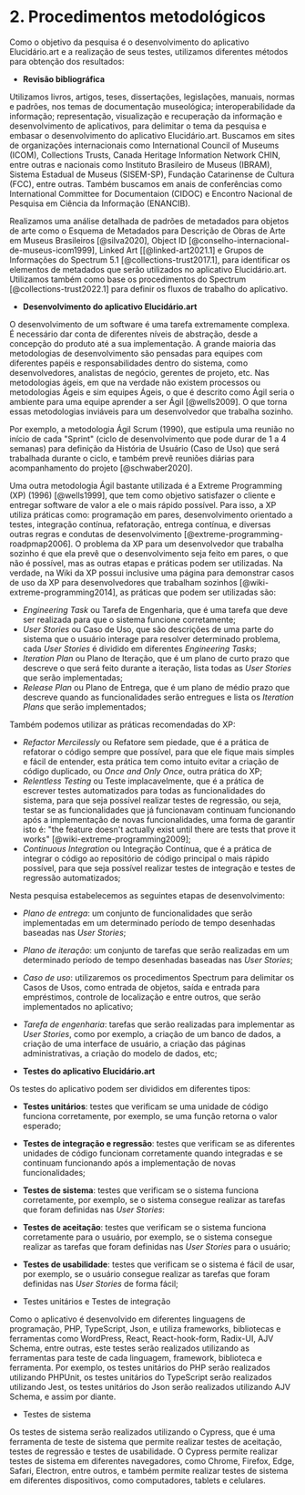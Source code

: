 # 2. Procedimentos metodológicos

Como o objetivo da pesquisa é o desenvolvimento do aplicativo Elucidário.art e a realização de seus testes, utilizamos diferentes métodos para obtenção dos resultados:

- **Revisão bibliográfica**

Utilizamos livros, artigos, teses, dissertações, legislações, manuais, normas e padrões, nos temas de documentação museológica; interoperabilidade da informação; representação, visualização e recuperação da informação e desenvolvimento de aplicativos, para delimitar o tema da pesquisa e embasar o desenvolvimento do aplicativo Elucidário.art. Buscamos em sites de organizações internacionais como International Council of Museums (ICOM), Collections Trusts, Canada Heritage Information Network CHIN, entre outras e nacionais como Instituto Brasileiro de Museus (IBRAM), Sistema Estadual de Museus (SISEM-SP), Fundação Catarinense de Cultura (FCC), entre outras. Também buscamos em anais de conferências como International Committee for Documentaion (CIDOC) e Encontro Nacional de Pesquisa em Ciência da Informação (ENANCIB).

Realizamos uma análise detalhada de padrões de metadados para objetos de arte como o Esquema de Metadados para Descrição de Obras de Arte em Museus Brasileiros [@silva2020], Object ID [@conselho-internacional-de-museus-icom1999], Linked Art [[@linked-art2021.1] e Grupos de Informações do Spectrum 5.1 [@collections-trust2017.1], para identificar os elementos de metadados que serão utilizados no aplicativo Elucidário.art. Utilizamos também como base os procedimentos do Spectrum [@collections-trust2022.1] para definir os fluxos de trabalho do aplicativo.

- **Desenvolvimento do aplicativo Elucidário.art**

O desenvolvimento de um software é uma tarefa extremamente complexa. É necessário dar conta de diferentes níveis de abstração, desde a concepção do produto até a sua implementação. A grande maioria das metodologias de desenvolvimento são pensadas para equipes com diferentes papéis e responsabilidades dentro do sistema, como desenvolvedores, analistas de negócio, gerentes de projeto, etc. Nas metodologias ágeis, em que na verdade não existem processos ou metodologias Ágeis e sim equipes Ágeis, o que é descrito como Ágil seria o ambiente para uma equipe aprender a ser Ágil [@wells2009]. O que torna essas metodologias inviáveis para um desenvolvedor que trabalha sozinho.

Por exemplo, a metodologia Ágil Scrum (1990), que estipula uma reunião no início de cada "Sprint" (ciclo de desenvolvimento que pode durar de 1 a 4 semanas) para definição da História de Usuário (Caso de Uso) que será trabalhada durante o ciclo, e também prevê reuniões diárias para acompanhamento do projeto [@schwaber2020].

Uma outra metodologia Ágil bastante utilizada é a Extreme Programming (XP) (1996) [@wells1999], que tem como objetivo satisfazer o cliente e entregar software de valor a ele o mais rápido possível. Para isso, a XP utiliza práticas como: programação em pares, desenvolvimento orientado a testes, integração contínua, refatoração, entrega contínua, e diversas outras regras e condutas de desenvolvimento [@extreme-programming-roadpmap2006]. O problema da XP para um desenvolvedor que trabalha sozinho é que ela prevê que o desenvolvimento seja feito em pares, o que não é possível, mas as outras etapas e práticas podem ser utilizadas. Na verdade, na Wiki da XP possui inclusive uma página para demonstrar casos de uso da XP para desenvolvedores que trabalham sozinhos [@wiki-extreme-programming2014], as práticas que podem ser utilizadas são:

- _Engineering Task_ ou Tarefa de Engenharia, que é uma tarefa que deve ser realizada para que o sistema funcione corretamente;
- _User Stories_ ou Caso de Uso, que são descrições de uma parte do sistema que o usuário interage para resolver determinado problema, cada _User Stories_ é dividido em diferentes _Engineering Tasks_;
- _Iteration Plan_ ou Plano de Iteração, que é um plano de curto prazo que descreve o que será feito durante a iteração, lista todas as _User Stories_ que serão implementadas;
- _Release Plan_ ou Plano de Entrega, que é um plano de médio prazo que descreve quando as funcionalidades serão entregues e lista os _Iteration Plans_ que serão implementados;

Também podemos utilizar as práticas recomendadas do XP:

- _Refactor Mercilessly_ ou Refatore sem piedade, que é a prática de refatorar o código sempre que possível, para que ele fique mais simples e fácil de entender, esta prática tem como intuito evitar a criação de código duplicado, ou _Once and Only Once_, outra prática do XP;
- _Relentless Testing_ ou Teste implacavelmente, que é a prática de escrever testes automatizados para todas as funcionalidades do sistema, para que seja possível realizar testes de regressão, ou seja, testar se as funcionalidades que já funcionavam continuam funcionando após a implementação de novas funcionalidades, uma forma de garantir isto é: "the feature doesn't actually exist until there are tests that prove it works" [@wiki-extreme-programming2009];
- _Continuous Integration_ ou Integração Contínua, que é a prática de integrar o código ao repositório de código principal o mais rápido possível, para que seja possível realizar testes de integração e testes de regressão automatizados;

Nesta pesquisa estabelecemos as seguintes etapas de desenvolvimento:

-  _Plano de entrega_: um conjunto de funcionalidades que serão implementadas em um determinado período de tempo desenhadas baseadas nas _User Stories_;
-  _Plano de iteração_: um conjunto de tarefas que serão realizadas em um determinado período de tempo desenhadas baseadas nas _User Stories_;
-  _Caso de uso_: utilizaremos os procedimentos Spectrum para delimitar os Casos de Usos, como entrada de objetos, saída e entrada para empréstimos, controle de localização e entre outros, que serão implementados no aplicativo;
-  _Tarefa de engenharia_: tarefas que serão realizadas para implementar as _User Stories_, como por exemplo, a criação de um banco de dados, a criação de uma interface de usuário, a criação das páginas administrativas, a criação do modelo de dados, etc;

-  **Testes do aplicativo Elucidário.art**

Os testes do aplicativo podem ser divididos em diferentes tipos:

-  **Testes unitários**: testes que verificam se uma unidade de código funciona corretamente, por exemplo, se uma função retorna o valor esperado;
-  **Testes de integração e regressão**: testes que verificam se as diferentes unidades de código funcionam corretamente quando integradas e se continuam funcionando após a implementação de novas funcionalidades;
-  **Testes de sistema**: testes que verificam se o sistema funciona corretamente, por exemplo, se o sistema consegue realizar as tarefas que foram definidas nas _User Stories_:

-  **Testes de aceitação**: testes que verificam se o sistema funciona corretamente para o usuário, por exemplo, se o sistema consegue realizar as tarefas que foram definidas nas _User Stories_ para o usuário;
-  **Testes de usabilidade**: testes que verificam se o sistema é fácil de usar, por exemplo, se o usuário consegue realizar as tarefas que foram definidas nas _User Stories_ de forma fácil;

-  Testes unitários e Testes de integração

Como o aplicativo é desenvolvido em diferentes linguagens de programação, PHP, TypeScript, Json, e utiliza frameworks, bibliotecas e ferramentas como WordPress, React, React-hook-form, Radix-UI, AJV Schema, entre outras, este testes serão realizados utilizando as ferramentas para teste de cada linguagem, framework, biblioteca e ferramenta. Por exemplo, os testes unitários do PHP serão realizados utilizando PHPUnit, os testes unitários do TypeScript serão realizados utilizando Jest, os testes unitários do Json serão realizados utilizando AJV Schema, e assim por diante.

- Testes de sistema

Os testes de sistema serão realizados utilizando o Cypress, que é uma ferramenta de teste de sistema que permite realizar testes de aceitação, testes de regressão e testes de usabilidade. O Cypress permite realizar testes de sistema em diferentes navegadores, como Chrome, Firefox, Edge, Safari, Electron, entre outros, e também permite realizar testes de sistema em diferentes dispositivos, como computadores, tablets e celulares.
